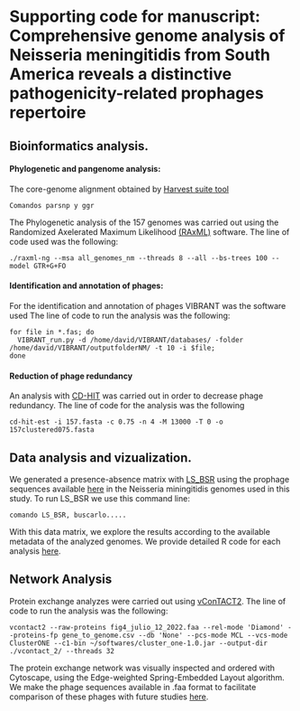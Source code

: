 # Supporting code for manuscript: Comprehensive genome analysis of Neisseria meningitidis from South America reveals a distinctive pathogenicity-related prophages repertoire

## Bioinformatics analysis.

#### Phylogenetic and pangenome analysis:
The core-genome alignment obtained by [Harvest suite tool](https://harvest.readthedocs.io/en/latest/)

```
Comandos parsnp y ggr
```

The Phylogenetic analysis of the 157 genomes was carried out using the Randomized Axelerated Maximum Likelihood [(RAxML)](https://cme.h-its.org/exelixis/web/software/raxml/) software. The line of code used was the following:
```
./raxml-ng --msa all_genomes_nm --threads 8 --all --bs-trees 100 --model GTR+G+FO
```

#### Identification and annotation of phages:

For the identification and annotation of phages VIBRANT was the software used
The line of code to run the analysis was the following:
```
for file in *.fas; do 
  VIBRANT_run.py -d /home/david/VIBRANT/databases/ -folder /home/david/VIBRANT/outputfolderNM/ -t 10 -i $file; 
done
```
#### Reduction of phage redundancy

An analysis with [CD-HIT](https://github.com/weizhongli/cdhit/) was carried out in order to decrease phage redundancy. The line of code for the analysis was the following
```
cd-hit-est -i 157.fasta -c 0.75 -n 4 -M 13000 -T 0 -o 157clustered075.fasta
```

## Data analysis and vizualization.

We generated a presence-absence matrix with [LS_BSR](https://github.com/jasonsahl/LS-BSR) using the prophage sequences available [here](https://github.com/Leytoncito/PhagesNM/tree/main/Supplementary_Data/Secuences_of_NmSA_phages/sequences_fastas) in the Neisseria miningitidis genomes used in this study.
To run LS_BSR we use this command line:

```
comando LS_BSR, buscarlo.....
```

With this data matrix, we explore the results according to the available metadata of the analyzed genomes. We provide detailed R code for each analysis [here](https://github.com/Leytoncito/PhagesNM/tree/main/R%20analysis).

## Network Analysis

Protein exchange analyzes were carried out using [vConTACT2](https://bitbucket.org/MAVERICLab/vcontact2/wiki/Home#:~:text=vConTACT2%20is%20a%20tool%20to,context%20of%20metagenomic%20sequencing%20data.).
The line of code to run the analysis was the following:

```
vcontact2 --raw-proteins fig4_julio_12_2022.faa --rel-mode 'Diamond' --proteins-fp gene_to_genome.csv --db 'None' --pcs-mode MCL --vcs-mode ClusterONE --c1-bin ~/softwares/cluster_one-1.0.jar --output-dir ./vcontact_2/ --threads 32
```
The protein exchange network was visually inspected and ordered with Cytoscape, using the Edge-weighted Spring-Embedded Layout algorithm.
We make the phage sequences available in .faa format to facilitate comparison of these phages with future studies [here](https://github.com/Leytoncito/PhagesNM/tree/main/Supplementary_Data/Secuences_of_NmSA_phages/sequences_faa).
